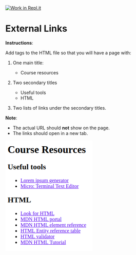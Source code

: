 [![Work in Repl.it](https://classroom.github.com/assets/work-in-replit-14baed9a392b3a25080506f3b7b6d57f295ec2978f6f33ec97e36a161684cbe9.svg)](https://classroom.github.com/online_ide?assignment_repo_id=2989279&assignment_repo_type=AssignmentRepo)
# External Links

**Instructions**:

Add tags to the HTML file so that you will have a page with:

1. One main title:

   - Course resources

1. Two secondary titles

   - Useful tools
   - HTML

1. Two lists of links under the secondary titles. 

**Note**: 
* The actual URL should **not** show on the page. 
* The links should open in a new tab.

![alt-text](/image/reference-image.png "Reference Image")
